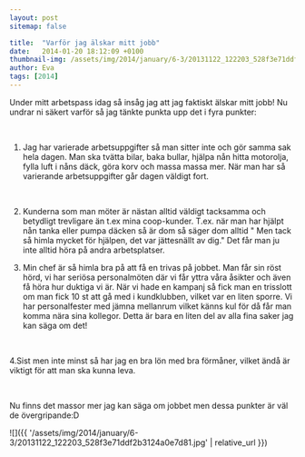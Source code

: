 ```yaml
---
layout: post
sitemap: false

title:  "Varför jag älskar mitt jobb"
date:   2014-01-20 18:12:09 +0100
thumbnail-img: /assets/img/2014/january/6-3/20131122_122203_528f3e71ddf2b3124a0e7d81.jpg
author: Eva
tags: [2014]
---
```


Under mitt arbetspass idag så insåg jag att jag faktiskt älskar mitt jobb! Nu undrar ni säkert varför så jag tänkte punkta upp det i fyra punkter: 




 




1. Jag har varierade arbetsuppgifter så man sitter inte och gör samma sak hela dagen. Man ska tvätta bilar, baka bullar, hjälpa nån hitta motorolja, fylla luft i nåns däck, göra korv och massa massa mer. När man har så varierande arbetsuppgifter går dagen väldigt fort. 




 




2. Kunderna som man möter är nästan alltid väldigt tacksamma och betydligt trevligare än t.ex mina coop-kunder. T.ex. när man har hjälpt nån tanka eller pumpa däcken så är dom så säger dom alltid " Men tack så himla mycket för hjälpen, det var jättesnällt av dig." Det får man ju inte alltid höra på andra arbetsplatser. 

3. Min chef är så himla bra på att få en trivas på jobbet. Man får sin röst hörd, vi har seriösa personalmöten där vi får yttra våra åsikter och även få höra hur duktiga vi är. När vi hade en kampanj så fick man en trisslott om man fick 10 st att gå med i kundklubben, vilket var en liten sporre. Vi har personalfester med jämna mellanrum vilket känns kul för då får man komma nära sina kollegor. Detta är bara en liten del av alla fina saker jag kan säga om det! 




 




4.Sist men inte minst så har jag en bra lön med bra förmåner, vilket ändå är viktigt för att man ska kunna leva. 




 




Nu finns det massor mer jag kan säga om jobbet men dessa punkter är väl de övergripande:D

![]({{ '/assets/img/2014/january/6-3/20131122_122203_528f3e71ddf2b3124a0e7d81.jpg'  | relative_url }})

